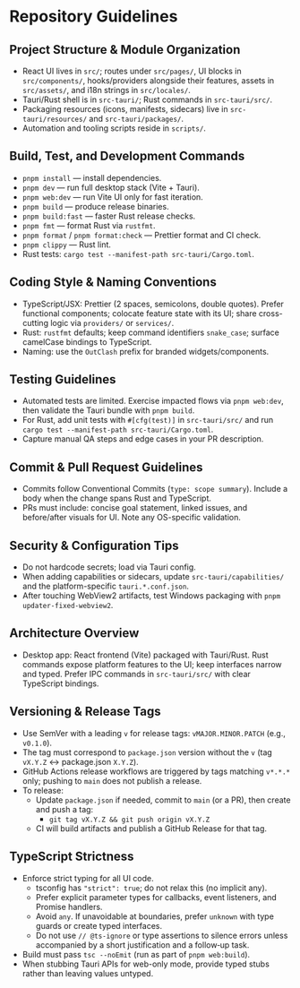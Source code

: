# Repository Guidelines

## Project Structure & Module Organization
- React UI lives in `src/`; routes under `src/pages/`, UI blocks in `src/components/`, hooks/providers alongside their features, assets in `src/assets/`, and i18n strings in `src/locales/`.
- Tauri/Rust shell is in `src-tauri/`; Rust commands in `src-tauri/src/`.
- Packaging resources (icons, manifests, sidecars) live in `src-tauri/resources/` and `src-tauri/packages/`.
- Automation and tooling scripts reside in `scripts/`.

## Build, Test, and Development Commands
- `pnpm install` — install dependencies.
- `pnpm dev` — run full desktop stack (Vite + Tauri).
- `pnpm web:dev` — run Vite UI only for fast iteration.
- `pnpm build` — produce release binaries.
- `pnpm build:fast` — faster Rust release checks.
- `pnpm fmt` — format Rust via `rustfmt`.
- `pnpm format` / `pnpm format:check` — Prettier format and CI check.
- `pnpm clippy` — Rust lint.
- Rust tests: `cargo test --manifest-path src-tauri/Cargo.toml`.

## Coding Style & Naming Conventions
- TypeScript/JSX: Prettier (2 spaces, semicolons, double quotes). Prefer functional components; colocate feature state with its UI; share cross-cutting logic via `providers/` or `services/`.
- Rust: `rustfmt` defaults; keep command identifiers `snake_case`; surface camelCase bindings to TypeScript.
- Naming: use the `OutClash` prefix for branded widgets/components.

## Testing Guidelines
- Automated tests are limited. Exercise impacted flows via `pnpm web:dev`, then validate the Tauri bundle with `pnpm build`.
- For Rust, add unit tests with `#[cfg(test)]` in `src-tauri/src/` and run `cargo test --manifest-path src-tauri/Cargo.toml`.
- Capture manual QA steps and edge cases in your PR description.

## Commit & Pull Request Guidelines
- Commits follow Conventional Commits (`type: scope summary`). Include a body when the change spans Rust and TypeScript.
- PRs must include: concise goal statement, linked issues, and before/after visuals for UI. Note any OS-specific validation.

## Security & Configuration Tips
- Do not hardcode secrets; load via Tauri config.
- When adding capabilities or sidecars, update `src-tauri/capabilities/` and the platform-specific `tauri.*.conf.json`.
- After touching WebView2 artifacts, test Windows packaging with `pnpm updater-fixed-webview2`.

## Architecture Overview
- Desktop app: React frontend (Vite) packaged with Tauri/Rust. Rust commands expose platform features to the UI; keep interfaces narrow and typed. Prefer IPC commands in `src-tauri/src/` with clear TypeScript bindings.

## Versioning & Release Tags
- Use SemVer with a leading `v` for release tags: `vMAJOR.MINOR.PATCH` (e.g., `v0.1.0`).
- The tag must correspond to `package.json` version without the `v` (tag `vX.Y.Z` ↔ package.json `X.Y.Z`).
- GitHub Actions release workflows are triggered by tags matching `v*.*.*` only; pushing to `main` does not publish a release.
- To release:
  - Update `package.json` if needed, commit to `main` (or a PR), then create and push a tag:
    - `git tag vX.Y.Z && git push origin vX.Y.Z`
  - CI will build artifacts and publish a GitHub Release for that tag.

## TypeScript Strictness
- Enforce strict typing for all UI code.
  - tsconfig has `"strict": true`; do not relax this (no implicit any).
  - Prefer explicit parameter types for callbacks, event listeners, and Promise handlers.
  - Avoid `any`. If unavoidable at boundaries, prefer `unknown` with type guards or create typed interfaces.
  - Do not use `// @ts-ignore` or type assertions to silence errors unless accompanied by a short justification and a follow‑up task.
- Build must pass `tsc --noEmit` (run as part of `pnpm web:build`).
- When stubbing Tauri APIs for web-only mode, provide typed stubs rather than leaving values untyped.
